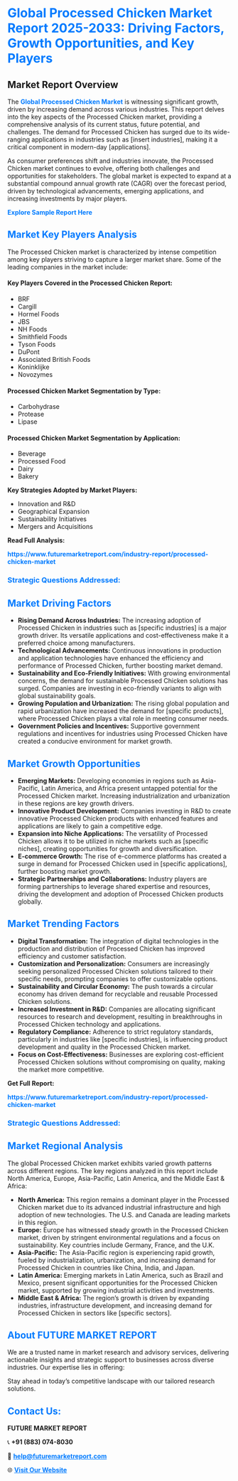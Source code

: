 <h1 style="color: #007BFF;">Global Processed Chicken Market Report 2025-2033: Driving Factors, Growth Opportunities, and Key Players</h1>

<section id="overview">
<h2>Market Report Overview</h2>
<p>The <a href="https://www.futuremarketreport.com/industry-report/processed-chicken-market" style="color: #007BFF; text-decoration: none;"><strong>Global Processed Chicken Market</strong></a> is witnessing significant growth, driven by increasing demand across various industries. This report delves into the key aspects of the Processed Chicken market, providing a comprehensive analysis of its current status, future potential, and challenges. The demand for Processed Chicken has surged due to its wide-ranging applications in industries such as [insert industries], making it a critical component in modern-day [applications].</p>
<p>As consumer preferences shift and industries innovate, the Processed Chicken market continues to evolve, offering both challenges and opportunities for stakeholders. The global market is expected to expand at a substantial compound annual growth rate (CAGR) over the forecast period, driven by technological advancements, emerging applications, and increasing investments by major players.</p>
</section>

<section id="overview">
<p><a href="https://www.futuremarketreport.com/request-sample/reportId=63896" style="color: #007BFF; text-decoration: none;"><strong>Explore Sample Report Here</strong></a></p>
</section>

<section id="key-players">
<h2 style="color: #007BFF;">Market Key Players Analysis</h2>
<p>The Processed Chicken market is characterized by intense competition among key players striving to capture a larger market share. Some of the leading companies in the market include:</p>
<h4>Key Players Covered in the Processed Chicken Report:</h4>
<ul><li>BRF</li><li>Cargill</li><li>Hormel Foods</li><li>JBS</li><li>NH Foods</li><li>Smithfield Foods</li><li>Tyson Foods</li><li>DuPont</li><li>Associated British Foods</li><li>Koninklijke</li><li>Novozymes</li></ul>
<h4>Processed Chicken Market Segmentation by Type:</h4>
<ul><li>Carbohydrase</li><li>Protease</li><li>Lipase</li></ul>

<h4>Processed Chicken Market Segmentation by Application:</h4>
<ul><li>Beverage</li><li>Processed Food</li><li>Dairy</li><li>Bakery</li></ul>
<p><strong>Key Strategies Adopted by Market Players:</strong></p>
<ul>
<li>Innovation and R&D</li>
<li>Geographical Expansion</li>
<li>Sustainability Initiatives</li>
<li>Mergers and Acquisitions</li>
</ul>
</section>

<section>
<p><strong>Read Full Analysis: </strong></p><a href="https://www.futuremarketreport.com/industry-report/processed-chicken-market" style="color: #007BFF; text-decoration: none;"><strong>https://www.futuremarketreport.com/industry-report/processed-chicken-market</strong></a>
<h3 style="color: #007BFF;">Strategic Questions Addressed:</h3>
</section>

<section id="driving-factors">
<h2 style="color: #007BFF;">Market Driving Factors</h2>
<ul>
<li><strong>Rising Demand Across Industries:</strong> The increasing adoption of Processed Chicken in industries such as [specific industries] is a major growth driver. Its versatile applications and cost-effectiveness make it a preferred choice among manufacturers.</li>
<li><strong>Technological Advancements:</strong> Continuous innovations in production and application technologies have enhanced the efficiency and performance of Processed Chicken, further boosting market demand.</li>
<li><strong>Sustainability and Eco-Friendly Initiatives:</strong> With growing environmental concerns, the demand for sustainable Processed Chicken solutions has surged. Companies are investing in eco-friendly variants to align with global sustainability goals.</li>
<li><strong>Growing Population and Urbanization:</strong> The rising global population and rapid urbanization have increased the demand for [specific products], where Processed Chicken plays a vital role in meeting consumer needs.</li>
<li><strong>Government Policies and Incentives:</strong> Supportive government regulations and incentives for industries using Processed Chicken have created a conducive environment for market growth.</li>
</ul>
</section>

<section id="growth-opportunities">
<h2 style="color: #007BFF;">Market Growth Opportunities</h2>
<ul>
<li><strong>Emerging Markets:</strong> Developing economies in regions such as Asia-Pacific, Latin America, and Africa present untapped potential for the Processed Chicken market. Increasing industrialization and urbanization in these regions are key growth drivers.</li>
<li><strong>Innovative Product Development:</strong> Companies investing in R&D to create innovative Processed Chicken products with enhanced features and applications are likely to gain a competitive edge.</li>
<li><strong>Expansion into Niche Applications:</strong> The versatility of Processed Chicken allows it to be utilized in niche markets such as [specific niches], creating opportunities for growth and diversification.</li>
<li><strong>E-commerce Growth:</strong> The rise of e-commerce platforms has created a surge in demand for Processed Chicken used in [specific applications], further boosting market growth.</li>
<li><strong>Strategic Partnerships and Collaborations:</strong> Industry players are forming partnerships to leverage shared expertise and resources, driving the development and adoption of Processed Chicken products globally.</li>
</ul>
</section>

<section id="trending-factors">
<h2 style="color: #007BFF;">Market Trending Factors</h2>
<ul>
<li><strong>Digital Transformation:</strong> The integration of digital technologies in the production and distribution of Processed Chicken has improved efficiency and customer satisfaction.</li>
<li><strong>Customization and Personalization:</strong> Consumers are increasingly seeking personalized Processed Chicken solutions tailored to their specific needs, prompting companies to offer customizable options.</li>
<li><strong>Sustainability and Circular Economy:</strong> The push towards a circular economy has driven demand for recyclable and reusable Processed Chicken solutions.</li>
<li><strong>Increased Investment in R&D:</strong> Companies are allocating significant resources to research and development, resulting in breakthroughs in Processed Chicken technology and applications.</li>
<li><strong>Regulatory Compliance:</strong> Adherence to strict regulatory standards, particularly in industries like [specific industries], is influencing product development and quality in the Processed Chicken market.</li>
<li><strong>Focus on Cost-Effectiveness:</strong> Businesses are exploring cost-efficient Processed Chicken solutions without compromising on quality, making the market more competitive.</li>
</ul>
</section>

<section>
<p><strong>Get Full Report: </strong></p><a href="https://www.futuremarketreport.com/industry-report/processed-chicken-market" style="color: #007BFF; text-decoration: none;"><strong>https://www.futuremarketreport.com/industry-report/processed-chicken-market</strong></a>
<h3 style="color: #007BFF;">Strategic Questions Addressed:</h3>
</section>


<section id="regional-analysis">
<h2 style="color: #007BFF;">Market Regional Analysis</h2>
<p>The global Processed Chicken market exhibits varied growth patterns across different regions. The key regions analyzed in this report include North America, Europe, Asia-Pacific, Latin America, and the Middle East & Africa:</p>
<ul>
<li><strong>North America:</strong> This region remains a dominant player in the Processed Chicken market due to its advanced industrial infrastructure and high adoption of new technologies. The U.S. and Canada are leading markets in this region.</li>
<li><strong>Europe:</strong> Europe has witnessed steady growth in the Processed Chicken market, driven by stringent environmental regulations and a focus on sustainability. Key countries include Germany, France, and the U.K.</li>
<li><strong>Asia-Pacific:</strong> The Asia-Pacific region is experiencing rapid growth, fueled by industrialization, urbanization, and increasing demand for Processed Chicken in countries like China, India, and Japan.</li>
<li><strong>Latin America:</strong> Emerging markets in Latin America, such as Brazil and Mexico, present significant opportunities for the Processed Chicken market, supported by growing industrial activities and investments.</li>
<li><strong>Middle East & Africa:</strong> The region’s growth is driven by expanding industries, infrastructure development, and increasing demand for Processed Chicken in sectors like [specific sectors].</li>
</ul>
</section>

<footer>
<h2 style="color: #007BFF;">About FUTURE MARKET REPORT</h2>
<p>We are a trusted name in market research and advisory services, delivering actionable insights and strategic support to businesses across diverse industries. Our expertise lies in offering:</p>

<p>Stay ahead in today’s competitive landscape with our tailored research solutions.</p>

<h2 style="color: #007BFF;">Contact Us:</h2>
<p><strong>FUTURE MARKET REPORT</strong></p>
<p>📞 <strong>+91 (883) 074-8030</strong></p>
<p>📧 <strong><a href="mailto:help@futuremarketreport.com" style="color: #007BFF;">help@futuremarketreport.com</a></strong></p>
<p>🌐 <strong><a href="https://www.futuremarketreport.com/" style="color: #007BFF;">Visit Our Website</a></strong></p>
</footer>
